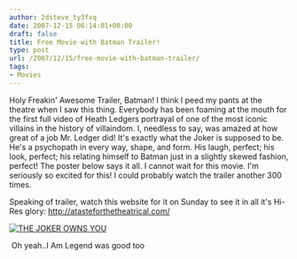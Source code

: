 ```yaml
---
author: 2dsteve_ty3fxq
date: 2007-12-15 06:14:01+00:00
draft: false
title: Free Movie with Batman Trailer!
type: post
url: /2007/12/15/free-movie-with-batman-trailer/
tags:
- Movies
---
```


Holy Freakin' Awesome Trailer, Batman! I think I peed my pants at the theatre when I saw this thing. Everybody has been foaming at the mouth for the first full video of Heath Ledgers portrayal of one of the most iconic villains in the history of villaindom. I, needless to say, was amazed at how great of a job Mr. Ledger did! It's exactly what the Joker is supposed to be. He's a psychopath in every way, shape, and form. His laugh, perfect; his look, perfect; his relating himself to Batman just in a slightly skewed fashion, perfect! The poster below says it all. I cannot wait for this movie. I'm seriously so excited for this! I could probably watch the trailer another 300 times.

Speaking of trailer, watch this website for it on Sunday to see it in all it's Hi-Res glory:
[http://atasteforthetheatrical.com/ ](http://atasteforthetheatrical.com/)



[
](http://www.bitsandbinary.com/wp-content/uploads/2007/12/the_dark_knight_outro_poster.jpg)


[![THE JOKER OWNS YOU](http://www.bitsandbinary.com/wp-content/uploads/2007/12/the_dark_knight_outro_poster.jpg)
](http://www.bitsandbinary.com/wp-content/uploads/2007/12/the_dark_knight_outro_poster.jpg)


 Oh yeah..I Am Legend was good too
